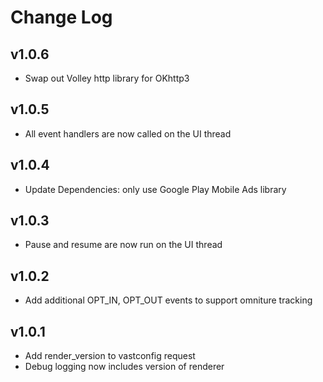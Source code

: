 Change Log
==========

## v1.0.6

- Swap out Volley http library for OKhttp3

## v1.0.5

- All event handlers are now called on the UI thread

## v1.0.4

- Update Dependencies: only use Google Play Mobile Ads library


## v1.0.3

- Pause and resume are now run on the UI thread

## v1.0.2

- Add additional OPT_IN, OPT_OUT events to support omniture tracking


## v1.0.1

- Add render_version to vastconfig request
- Debug logging now includes version of renderer

